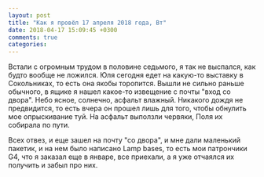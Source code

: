 ```yaml
---
layout: post
title: "Как я провёл 17 апреля 2018 года, Вт"
date: 2018-04-17 15:09:45 +0300
comments: true
categories: 
---
```

Встали с огромным трудом в половине седьмого, я так не выспался, как будто вообще не ложился. Юля сегодня едет на какую-то выставку в Сокольниках, то есть она якобы торопится. Вышли не сильно раньше обычного, в ящике я нашел какое-то извещение с почты "вход со двора". Небо ясное, солнечно, асфальт влажный. Никакого дождя не предвидится, то есть вчера он прошел лишь для того, чтобы обнулить мое опрыскивание туй. На асфальт выползли червяки, Поля их собирала по пути.

Всех отвез, и еще зашел на почту "со двора", и мне дали маленький пакетик, и на нем было написано Lamp bases, то есть мои патрончики G4, что я заказал еще в январе, все приехали, а я уже отчаялся их получить и забыл про них.